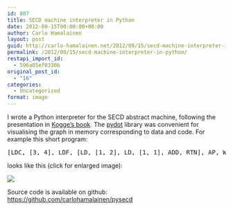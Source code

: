 ```yaml
---
id: 807
title: SECD machine interpreter in Python
date: 2012-09-15T00:00:00+00:00
author: Carlo Hamalainen
layout: post
guid: http://carlo-hamalainen.net/2012/09/15/secd-machine-interpreter-in-python/
permalink: /2012/09/15/secd-machine-interpreter-in-python/
restapi_import_id:
  - 596a05ef0330b
original_post_id:
  - "16"
categories:
  - Uncategorized
format: image
---
```

I wrote a Python interpreter for the SECD abstract machine, following the presentation in [Kogge&#8217;s book](http://carlo-hamalainen.net/blog/2012/08/15/kogges-the-architecture-of-symbolic-computers-1991/). The [pydot](http://code.google.com/p/pydot/) library was convenient for visualising the graph in memory corresponding to data and code. For example this short program: 

<pre>[LDC, [3, 4], LDF, [LD, [1, 2], LD, [1, 1], ADD, RTN], AP, WRITEI, STOP,]
</pre>

looks like this (click for enlarged image): 

[<img src="https://i1.wp.com/github.com/carlohamalainen/pysecd/raw/master/program_in_memory.png?w=640&#038;ssl=1"  data-recalc-dims="1" />](https://i1.wp.com/github.com/carlohamalainen/pysecd/raw/master/program_in_memory.png?ssl=1)

Source code is available on github: <https://github.com/carlohamalainen/pysecd>